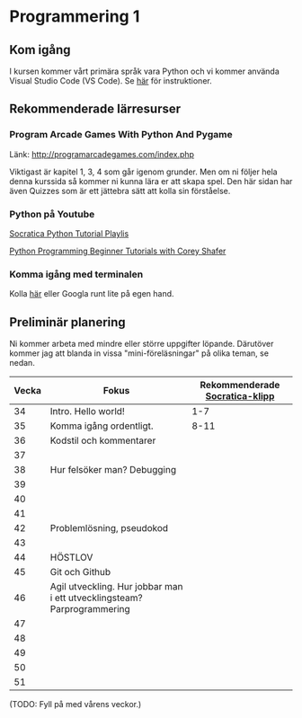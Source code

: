 # Programmering 1
## Kom igång
I kursen kommer vårt primära språk vara Python och vi kommer använda Visual Studio Code (VS Code). Se [här](https://github.com/tullinge/Programmering-1/blob/master/Inf%C3%B6r%20f%C3%B6rsta%20lektionen.md) för instruktioner.

## Rekommenderade lärresurser
### Program Arcade Games With Python And Pygame
Länk: http://programarcadegames.com/index.php

Viktigast är kapitel 1, 3, 4 som går igenom grunder. Men om ni följer hela denna kurssida så kommer ni kunna lära er att skapa spel. Den här sidan har även Quizzes som är ett jättebra sätt att kolla sin förståelse.

### Python på Youtube
[Socratica Python Tutorial Playlis](https://www.youtube.com/playlist?list=PLi01XoE8jYohWFPpC17Z-wWhPOSuh8Er-)

[Python Programming Beginner Tutorials with Corey Shafer](https://www.youtube.com/playlist?list=PL-osiE80TeTskrapNbzXhwoFUiLCjGgY7)

### Komma igång med terminalen
Kolla [här](https://github.com/tullinge/Programmering-1/blob/master/terminal-for-beginners.md) eller Googla runt lite på egen hand.

## Preliminär planering
Ni kommer arbeta med mindre eller större uppgifter löpande. Därutöver kommer jag att blanda in vissa "mini-föreläsningar" på olika teman, se nedan.

| Vecka  | Fokus | Rekommenderade [Socratica-klipp](https://www.youtube.com/playlist?list=PLi01XoE8jYohWFPpC17Z-wWhPOSuh8Er-) |
| ------------- | ------------- | ------------- |
| 34 | Intro. Hello world! | 1-7 |
| 35 | Komma igång ordentligt. | 8-11 |
| 36 | Kodstil och kommentarer |  |
| 37 |  |  |
| 38 | Hur felsöker man? Debugging |  |
| 39 |  |  |
| 40 |  |  |
| 41 |  |  |
| 42 | Problemlösning, pseudokod |  |
| 43 |  |  |
| 44 | HÖSTLOV |  |
| 45 | Git och Github |  |
| 46 | Agil utveckling. Hur jobbar man i ett utvecklingsteam? Parprogrammering |  |
| 47 |  |  |
| 48 |  |  |
| 49 |  |  |
| 50 |  |  |
| 51 |  |  |
(TODO: Fyll på med vårens veckor.)
